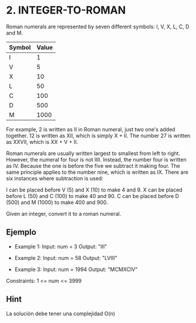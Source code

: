 # 2. INTEGER-TO-ROMAN

Roman numerals are represented by seven different symbols: I, V, X, L, C, D and M.

| Symbol | Value |
|--------|-------|
| I      | 1     |
| V      | 5     |
| X      | 10    |
| L      | 50    |
| C      | 100   |
| D      | 500   |
| M      | 1000  |

For example, 2 is written as II in Roman numeral, just two one's added together. 12 is written as XII, which is simply X + II. The number 27 is written as XXVII, which is XX + V + II.

Roman numerals are usually written largest to smallest from left to right. However, the numeral for four is not IIII. Instead, the number four is written as IV. Because the one is before the five we subtract it making four. The same principle applies to the number nine, which is written as IX. There are six instances where subtraction is used:

I can be placed before V (5) and X (10) to make 4 and 9. 
X can be placed before L (50) and C (100) to make 40 and 90. 
C can be placed before D (500) and M (1000) to make 400 and 900.

Given an integer, convert it to a roman numeral.

## Ejemplo

- Example 1:
Input: num = 3
Output: "III"

- Example 2:
Input: num = 58
Output: "LVIII"

- Example 3:
Input: num = 1994
Output: "MCMXCIV" 

Constraints:
1 <= num <= 3999

## Hint

La solución debe tener una complejidad O(n)